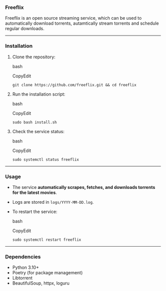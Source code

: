 ### **Freeflix**

Freeflix is an open source streaming service, which can be used to automatically download torrents, autamtically stream torrents and schedule regular downloads.

* * *

### **Installation**

1.  Clone the repository:
    
    bash
    
    CopyEdit
    
    `git clone https://github.com/freeflix.git && cd freeflix`
    
2.  Run the installation script:
    
    bash
    
    CopyEdit
    
    `sudo bash install.sh`
    
3.  Check the service status:
    
    bash
    
    CopyEdit
    
    `sudo systemctl status freeflix`
    

* * *

### **Usage**

*   The service **automatically scrapes, fetches, and downloads torrents for the latest movies**.
*   Logs are stored in `logs/YYYY-MM-DD.log`.
*   To restart the service:
    
    bash
    
    CopyEdit
    
    `sudo systemctl restart freeflix`
    

* * *

### **Dependencies**

*   Python 3.10+
*   Poetry (for package management)
*   Libtorrent
*   BeautifulSoup, httpx, loguru